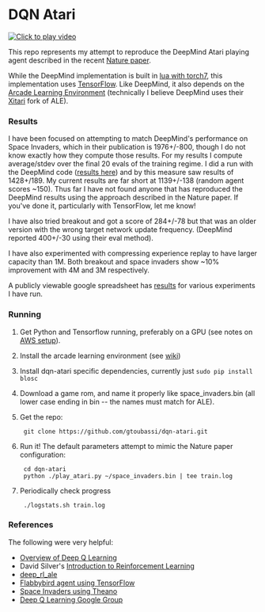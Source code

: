 # DQN Atari

[![Click to play video](https://img.youtube.com/vi/DqzSrEuA2Jw/1.jpg)](https://www.youtube.com/watch?v=DqzSrEuA2Jw)

This repo represents my attempt to reproduce the DeepMind Atari playing agent described in the recent [Nature paper](http://home.uchicago.edu/~arij/journalclub/papers/2015_Mnih_et_al.pdf).

While the DeepMind implementation is built in [lua with torch7](https://github.com/kuz/DeepMind-Atari-Deep-Q-Learner), this implementation uses [TensorFlow](http://tensorflow.org).  Like DeepMind, it also depends on the [Arcade Learning Environment](http://www.arcadelearningenvironment.org/) (technically I believe DeepMind uses their [Xitari](https://github.com/deepmind/xitari) fork of ALE).

### Results

I have been focused on attempting to match DeepMind's performance on Space Invaders, which in their publication is 1976+/-800, though I do not know exactly how they compute those results.  For my results I compute average/stdev over the final 20 evals of the training regime.  I did a run with the DeepMind code ([results here](https://docs.google.com/spreadsheets/d/1IKfiD9wQVXtx8q9RJk52x8HtTnqsbeJqa1ioS_bh-k8/edit?usp=sharing)) and by this measure saw results of 1428+/189.  My current results are far short at 1139+/-138 (random agent scores ~150).  Thus far I have not found anyone that has reproduced the DeepMind results using the approach described in the Nature paper.  If you've done it, particularly with TensorFlow, let me know!

I have also tried breakout and got a score of 284+/-78 but that was an older version with the wrong target network update frequency. (DeepMind reported 400+/-30 using their eval method).

I have also experimented with compressing experience replay to have larger capacity than 1M.  Both breakout and space invaders show ~10% improvement with 4M and 3M respectively.

A publicly viewable google spreadsheet has [results](https://docs.google.com/spreadsheets/d/1RZM2qhKQaXaud4S2ILsRVukmiPCjM-xtJTuPRpb96HY/edit#gid=2001383367) for various experiments I have run.

### Running

1. Get Python and Tensorflow running, preferably on a GPU (see notes on [AWS setup](https://github.com/gtoubassi/dqn-atari/wiki/Setting-up-TensorFlow-on-AWS-GPU)).
2. Install the arcade learning environment (see [wiki](https://github.com/gtoubassi/dqn-atari/wiki/Installing-ALE))
3. Install dqn-atari specific dependencies, currently just ``sudo pip install blosc``
4. Download a game rom, and name it properly like space_invaders.bin (all lower case ending in bin -- the names must match for ALE).
5. Get the repo:

        git clone https://github.com/gtoubassi/dqn-atari.git

5. Run it!  The default parameters attempt to mimic the Nature paper configuration:

        cd dqn-atari
	    python ./play_atari.py ~/space_invaders.bin | tee train.log

6. Periodically check progress

        ./logstats.sh train.log

### References

The following were very helpful:

* [Overview of Deep Q Learning](http://www.nervanasys.com/demystifying-deep-reinforcement-learning/)
* David Silver's [Introduction to Reinforcement Learning](https://www.youtube.com/watch?v=2pWv7GOvuf0&list=PL5X3mDkKaJrL42i_jhE4N-p6E2Ol62Ofa)
* [deep_rl_ale](https://github.com/Jabberwockyll/deep_rl_ale)
* [Flabbybird agent using TensorFlow](https://github.com/yenchenlin1994/DeepLearningFlappyBird)
* [Space Invaders using Theano](http://maciejjaskowski.github.io/2016/03/09/space-invaders.html)
* [Deep Q Learning Google Group](https://groups.google.com/forum/#!forum/deep-q-learning)

